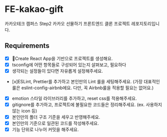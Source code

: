# FE-kakao-gift
카카오테크 캠퍼스 Step2 카카오 선물하기 프론트엔드 클론 프로젝트 레포지토리입니다.

## Requirements
- [x] Create React App을 기반으로 프로젝트를 생성해요.
- [x] tsconfig에 어떤 항목들로 구성되어 있는지 살펴보고, 필요하다 
- [x] 생각되는 설정들이 있다면 자유롭게 설정해주세요.
- [x]ESLint, Prettier를 추가하고 본인만의 Lint 룰을 세팅해주세요. (가장 대표적인 룰은 eslint-config-airbnb에요. 다만, 꼭 Airbnb룰을 적용할 필요는 없어요.)
- [x] emotion 스타일 라이브러리를 추가하고, reset css를 적용해주세요.
- [x] gitignore를 추가하고, 프로젝트에 불필요한 코드들은 정리해주세요. (ex. 사용하지 않는 icon 등)
- [x] 본인만의 폴더 구조 기준을 세우고 반영해주세요.
- [x] 본인만의 기준으로 일관된 코드를 작성해주세요.
- [x] 기능 단위로 나누어 커밋을 해주세요.